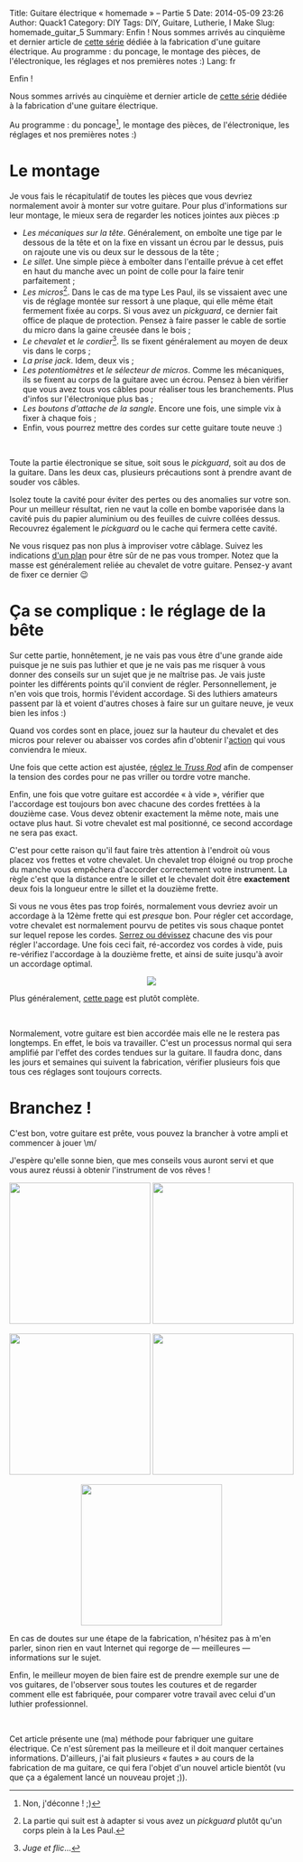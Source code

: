 Title: Guitare électrique « homemade » – Partie 5
Date: 2014-05-09 23:26 
Author: Quack1
Category: DIY
Tags: DIY, Guitare, Lutherie, I Make
Slug: homemade_guitar_5
Summary: Enfin ! Nous sommes arrivés au cinquième et dernier article de [cette série]({filename}/homemade_guitar.md) dédiée à la fabrication d'une guitare électrique. Au programme : du poncage, le montage des pièces, de l'électronique, les réglages et nos premières notes :)
Lang: fr

Enfin ! 

Nous sommes arrivés au cinquième et dernier article de [cette série]({filename}/homemade_guitar.md) dédiée à la fabrication d'une guitare électrique.

Au programme : du poncage[^1], le montage des pièces, de l'électronique, les réglages et nos premières notes :)

# Le montage

Je vous fais le récapitulatif de toutes les pièces que vous devriez normalement avoir à monter sur votre guitare. Pour plus d'informations sur leur montage, le mieux sera de regarder les notices jointes aux pièces :p

- _Les mécaniques sur la tête_. Généralement, on emboîte une tige par le dessous de la tête et on la fixe en vissant un écrou par le dessus, puis on rajoute une vis ou deux sur le dessous de la tête ;
- _Le sillet_. Une simple pièce à emboîter dans l'entaille prévue à cet effet en haut du manche avec un point de colle pour la faire tenir parfaitement ;
- _Les micros_[^2]. Dans le cas de ma type Les Paul, ils se vissaient avec une vis de réglage montée sur ressort à une plaque, qui elle même était fermement fixée au corps. Si vous avez un _pickguard_, ce dernier fait office de plaque de protection. Pensez à faire passer le cable de sortie du micro dans la gaine creusée dans le bois ;
- _Le chevalet_ et _le cordier_[^3]. Ils se fixent généralement au moyen de deux vis dans le corps ;
- _La prise jack_. Idem, deux vis ;
- _Les potentiomètres_ et _le sélecteur de micros_. Comme les mécaniques, ils se fixent au corps de la guitare avec un écrou. Pensez à bien vérifier que vous avez tous vos câbles pour réaliser tous les branchements. Plus d'infos sur l'électronique plus bas ;
- _Les boutons d'attache de la sangle_. Encore une fois, une simple vix à fixer à chaque fois ;
- Enfin, vous pourrez mettre des cordes sur cette guitare toute neuve :)

&nbsp;

Toute la partie électronique se situe, soit sous le _pickguard_, soit au dos de la guitare. Dans les deux cas, plusieurs précautions sont à prendre avant de souder vos câbles.

Isolez toute la cavité pour éviter des pertes ou des anomalies sur votre son. Pour un meilleur résultat, rien ne vaut la colle en bombe vaporisée dans la cavité puis du papier aluminium ou des feuilles de cuivre collées dessus. Recouvrez également le _pickguard_ ou le cache qui fermera cette cavité.

Ne vous risquez pas non plus à improviser votre câblage. Suivez les indications [d'un plan](http://www.art-mania.eu/schema-montage-cablage-micros-guitare/) pour être sûr de ne pas vous tromper. Notez que la masse est généralement reliée au chevalet de votre guitare. Pensez-y avant de fixer ce dernier 😉

# Ça se complique : le réglage de la bête

Sur cette partie, honnêtement, je ne vais pas vous être d'une grande aide puisque je ne suis pas luthier et que je ne vais pas me risquer à vous donner des conseils sur un sujet que je ne maîtrise pas. Je vais juste pointer les différents points qu'il convient de régler. Personnellement, je n'en vois que trois, hormis l'évident accordage. Si des luthiers amateurs passent par là et voient d'autres choses à faire sur un guitare neuve, je veux bien les infos :)

Quand vos cordes sont en place, jouez sur la hauteur du chevalet et des micros pour relever ou abaisser vos cordes afin d'obtenir l'[action](http://fr.wikipedia.org/wiki/Action_%28musique%29) qui vous conviendra le mieux.

Une fois que cette action est ajustée, [réglez le _Truss Rod_](http://fr.wikipedia.org/wiki/Truss_rod) afin de compenser la tension des cordes pour ne pas vriller ou tordre votre manche.

Enfin, une fois que votre guitare est accordée « à vide », vérifier que l'accordage est toujours bon avec chacune des cordes frettées à la douzième case. Vous devez obtenir exactement la même note, mais une octave plus haut. Si votre chevalet est mal positionné, ce second accordage ne sera pas exact. 

C'est pour cette raison qu'il faut faire très attention à l'endroit où vous placez vos frettes et votre chevalet. Un chevalet trop éloigné ou trop proche du manche vous empêchera d'accorder correctement votre instrument. La règle c'est que la distance entre le sillet et le chevalet doit être **exactement** deux fois la longueur entre le sillet et la douzième frette.

Si vous ne vous êtes pas trop foirés, normalement vous devriez avoir un accordage à la 12ème frette qui est _presque_ bon. Pour régler cet accordage, votre chevalet est normalement pourvu de petites vis sous chaque pontet sur lequel repose les cordes. [Serrez ou dévissez](http://www.reparationguitare.com/Reglage-harmoniques) chacune des vis pour régler l'accordage. Une fois ceci fait, ré-accordez vos cordes à vide, puis re-vérifiez l'accordage à la douzième frette, et ainsi de suite jusqu'à avoir un accordage optimal.

<div align=center><a href="http://www.reparationguitare.com/IMG/bmp/vibstrat.bmp"><img src="http://www.reparationguitare.com/IMG/bmp/vibstrat.bmp" align="center" /></a></div>

Plus généralement, [cette page](http://www.partoch.com/cours/cours_guitare,183,regler+une+guitare.html) est plutôt complète.

&nbsp;

Normalement, votre guitare est bien accordée mais elle ne le restera pas longtemps. En effet, le bois va travailler. C'est un processus normal qui sera amplifié par l'effet des cordes tendues sur la guitare. Il faudra donc, dans les jours et semaines qui suivent la fabrication, vérifier plusieurs fois que tous ces réglages sont toujours corrects.

# Branchez !

C'est bon, votre guitare est prête, vous pouvez la brancher à votre ampli et commencer à jouer \m/

J'espère qu'elle sonne bien, que mes conseils vous auront servi et que vous aurez réussi à obtenir l'instrument de vos rêves !

<div align=center><a href="/upload/homemade_guitar_final_2_HD.png"><img src="/upload/homemade_guitar_final_2.png" align="center" width="250" /></a>     <a href="/upload/homemade_guitar_final_1_HD.png"><img src="/upload/homemade_guitar_final_1.png" align="center" width="250" /></a></div>
&nbsp;
<div align=center><a href="/upload/homemade_guitar_final_0_HD.png"><img src="/upload/homemade_guitar_final_0.png" align="center" width="250" /></a>     <a href="/upload/homemade_guitar_final_3_HD.png"><img src="/upload/homemade_guitar_final_3.png" align="center" width="250" /></a></div>
&nbsp;
<div align=center><a href="/upload/homemade_guitar_final_4_HD.png"><img src="/upload/homemade_guitar_final_4.png" align="center" width="250" /></a></div>

En cas de doutes sur une étape de la fabrication, n'hésitez pas à m'en parler, sinon rien en vaut Internet qui regorge de — meilleures — informations sur le sujet.

Enfin, le meilleur moyen de bien faire est de prendre exemple sur une de vos guitares, de l'observer sous toutes les coutures et de regarder comment elle est fabriquée, pour comparer votre travail avec celui d'un luthier professionnel.

&nbsp;

Cet article présente une (ma) méthode pour fabriquer une guitare électrique. Ce n'est sûrement pas la meilleure et il doit manquer certaines informations. D'ailleurs, j'ai fait plusieurs « fautes » au cours de la fabrication de ma guitare, ce qui fera l'objet d'un nouvel article bientôt (vu que ça a également lancé un nouveau projet ;)).

[^1]: Non, j'déconne ! ;)

[^2]: La partie qui suit est à adapter si vous avez un _pickguard_ plutôt qu'un corps plein à la Les Paul.

[^3]: _Juge et flic_...